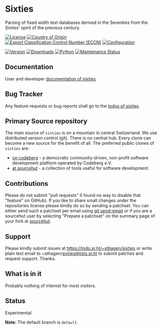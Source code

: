 # Sixties

Parsing of fixed width text databases derived in the Seventies from the Sixties' spirit of the previous century.

[![License](https://git.sr.ht/~sthagen/sixties/blob/default/docs/badges/license-spdx-mit.svg)](https://git.sr.ht/~sthagen/sixties/tree/default/item/LICENSE)
[![Country of Origin](https://git.sr.ht/~sthagen/sixties/blob/default/docs/badges/country-of-origin-name-switzerland-neutral.svg)](https://git.sr.ht/~sthagen/sixties/tree/default/item/COUNTRY-OF-ORIGIN)
[![Export Classification Control Number (ECCN)](https://git.sr.ht/~sthagen/sixties/blob/default/docs/badges/export-control-classification-number_eccn-ear99-neutral.svg)](https://git.sr.ht/~sthagen/sixties/tree/default/item/EXPORT-CONTROL-CLASSIFICATION-NUMBER)
[![Configuration](https://git.sr.ht/~sthagen/sixties/blob/default/docs/badges/configuration-sbom.svg)](https://git.sr.ht/~sthagen/sixties/tree/default/item/docs/third-party/README.md)

[![Version](https://git.sr.ht/~sthagen/sixties/blob/default/docs/badges/latest-release.svg)](https://pypi.python.org/pypi/sixties/)
[![Downloads](https://git.sr.ht/~sthagen/sixties/blob/default/docs/badges/downloads-per-month.svg)](https://pepy.tech/project/sixties)
[![Python](https://git.sr.ht/~sthagen/sixties/blob/default/docs/badges/python-versions.svg)](https://pypi.python.org/pypi/sixties/)
[![Maintenance Status](https://git.sr.ht/~sthagen/sixties/blob/default/docs/badges/commits-per-year.svg)](https://git.sr.ht/~sthagen/sixties/log)

## Documentation

User and developer [documentation of sixties](https://codes.dilettant.life/docs/sixties).

## Bug Tracker

Any feature requests or bug reports shall go to the [todos of sixties](https://todo.sr.ht/~sthagen/sixties).

## Primary Source repository

The main source of `sixties` is on a mountain in central Switzerland.
We use distributed version control (git).
There is no central hub.
Every clone can become a new source for the benefit of all.
The preferred public clones of `sixties` are:

* [on codeberg](https://codeberg.org/sthagen/sixties) - a democratic community-driven, non-profit software development platform operated by Codeberg e.V.
* [at sourcehut](https://git.sr.ht/~sthagen/sixties) - a collection of tools useful for software development.

## Contributions

Please do not submit "pull requests" (I found no way to disable that "feature" on GitHub).
If you like to share small changes under the repositories license please kindly do so by sending a patchset.
You can either send such a patchset per email using [git send-email](https://git-send-email.io) or 
if you are a sourcehut user by selecting "Prepare a patchset" on the summary page of your fork at [sourcehut](https://git.sr.ht/).

## Support

Please kindly submit issues at https://todo.sr.ht/~sthagen/sixties or write plain text email to ~sthagen/sixties@lists.sr.ht to submit patches and request support. Thanks.

## What is in it

Probably nothing of interest for most visitors.

## Status

Experimental

**Note**: The default branch is `default`.
